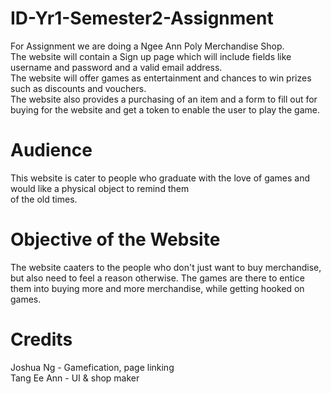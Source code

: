 # ID-Yr1-Semester2-Assignment
For Assignment we are doing a Ngee Ann Poly Merchandise Shop.  
The website will contain a Sign up page which will include fields like username and password and a valid email address.  
The website will offer games as entertainment and chances to win prizes such as discounts and vouchers.  
The website also provides a purchasing of an item and a form to fill out for buying for the website and get a token to enable the user to play the game.  

Audience
========================
This website is cater to people who graduate with the love of games and would like a physical object to remind them  
of the old times.

Objective of the Website
============================
The website caaters to the people who don't just want to buy merchandise, but also need to feel a reason otherwise.
The games are there to entice them into buying more and more merchandise, while getting hooked on games.

Credits
===============================
Joshua Ng - Gamefication, page linking  
Tang Ee Ann - UI & shop maker